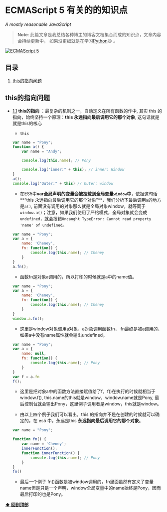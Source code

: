 <!--
 * @Description: Es5有关的知识点
 * @Author: Pony
 * @Date: 2021-09-25 22:17:16
 * @LastEditors: Pony
 * @LastEditTime: 2021-09-25 23:48:57
 * @FilePath: /demo01/docs/js/ECMAScript-5/index.md
-->
# ECMAScript 5 有关的的知识点

*A mostly reasonable JavaScript*

> **Note**: 此篇文章是我总结各种博主的博客文档集合而成的知识点，文章内容会持续更新中， 如果没更细就是在学习[Python](https://www.baidu.com/link?url=6nVJgSfGz6Tyv09u9CZFmLQLxRJaP7JTXC1iOgnaWH0AXuprMaUt5Z0UliWcGeD8&wd=&eqid=d61f2ae5000644ab00000004614f44d7)😄 。

[![ECMAScript 5](https://img.shields.io/badge/ECMAScript-5-brightgreen)](https://www.w3school.com.cn/js/js_es5.asp)

## 目录

  1. [this的指向问题](#this的指向问题)









## this的指向问题
  <a name="1.1"></a>
  <a name="this--direction"></a>
  
  - [1.1](#this--direction) **this的指向** ：最复杂的机制之一，自动定义在所有函数的作中, 其实 this 的指向，始终坚持一个原理：**this 永远指向最后调用它的那个对象**, 这句话就是就是this的核心

    + `this`

    ```javascript
    var name = "Pony";
    function a() {
        var name = "Andy";

        console.log(this.name); // Pony

        console.log("inner:" + this); // inner: Window
    }
    a();
    console.log("Outer:" + this) // Outer: window
    ```
    + 在ES5中**var全局声明的变量会被挂载到全局变量`window`中**，依据这句话**“this 永远指向最后调用它的那个对象”**，我们分析下最后调用`a`的地方是`a()`, 前面没有调用的对象那么就是全局对象window，就等同于`window.a()`；注意，如果我们使用了严格模式，全局对象就会变成`undefined`，就会报错`Uncaught TypeError: Cannot read property 'name' of undefined`。

    ```javascript
    var name = "Pony";
    var a = {
        name: 'Cheney',
        fn: function() {
            console.log(this.name); // Cheney
        }
    }
    a.fn(); 
    ```
    + 函数fn是对象a调用的，所以打印的时候就是a中的name值。
    ```javascript
    var name = "Pony";
    var a = {
        name: 'Cheney',
        fn: function() {
            console.log(this.name); // Cheney
        }
    }
    window.a.fn();
    ```
    + 这里是window对象调用a对象，a对象调用函数fn， fn最终是被a调用的，如果a中没有name属性就会输出undefined。

    ``` javascript
    var name = "Pony";
    var a = {
        name: null,
        fn: function() {
            console.log(this.name); // Pony
        }
    }
    var f = a.fn
    f();
    ```
    + 这里是把对象a中的函数方法直接赋值给了f，f()在执行的时候就相当于window.f(), this.name的this就是window，window.name就是Pony, 最后控制台就会输出Pony，这里例子调用者是window，this就是window。

    + 由以上四个例子我们可以看出，this 的指向并不是在创建的时候就可以确定的，在 es5 中，永远是this **永远指向最后调用它的那个对象**。

    ```javascript
    var name = "Pony";

    function fn() {
        var name = 'Cheney';
        innerFunction();
        function innerFunction() {
            console.log(this.name); // Pony
        }
    }
    fn()
    ```
    + 最后一个例子 fn()函数是被window调用的，fn里面虽然有定义了变量name但是只是一个声明，window全局变量中的name始终是Pony，因而最后打印的也是Pony。

**[⬆ 回到顶部](#目录)**